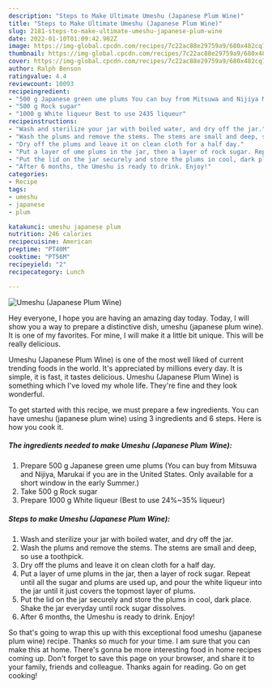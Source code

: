 ```yaml
---
description: "Steps to Make Ultimate Umeshu (Japanese Plum Wine)"
title: "Steps to Make Ultimate Umeshu (Japanese Plum Wine)"
slug: 2181-steps-to-make-ultimate-umeshu-japanese-plum-wine
date: 2022-01-10T01:09:42.902Z
image: https://img-global.cpcdn.com/recipes/7c22ac88e29759a9/680x482cq70/umeshu-japanese-plum-wine-recipe-main-photo.jpg
thumbnail: https://img-global.cpcdn.com/recipes/7c22ac88e29759a9/680x482cq70/umeshu-japanese-plum-wine-recipe-main-photo.jpg
cover: https://img-global.cpcdn.com/recipes/7c22ac88e29759a9/680x482cq70/umeshu-japanese-plum-wine-recipe-main-photo.jpg
author: Ralph Benson
ratingvalue: 4.4
reviewcount: 10093
recipeingredient:
- "500 g Japanese green ume plums You can buy from Mitsuwa and Nijiya Marukai if you are in the United States Only available for a short window in the early Summer"
- "500 g Rock sugar"
- "1000 g White liqueur Best to use 2435 liqueur"
recipeinstructions:
- "Wash and sterilize your jar with boiled water, and dry off the jar."
- "Wash the plums and remove the stems. The stems are small and deep, so use a toothpick."
- "Dry off the plums and leave it on clean cloth for a half day."
- "Put a layer of ume plums in the jar, then a layer of rock sugar. Repeat until all the sugar and plums are used up, and pour the white liqueur into the jar until it just covers the topmost layer of plums."
- "Put the lid on the jar securely and store the plums in cool, dark place. Shake the jar everyday until rock sugar dissolves."
- "After 6 months, the Umeshu is ready to drink. Enjoy!"
categories:
- Recipe
tags:
- umeshu
- japanese
- plum

katakunci: umeshu japanese plum 
nutrition: 246 calories
recipecuisine: American
preptime: "PT40M"
cooktime: "PT56M"
recipeyield: "2"
recipecategory: Lunch

---
```



![Umeshu (Japanese Plum Wine)](https://img-global.cpcdn.com/recipes/7c22ac88e29759a9/680x482cq70/umeshu-japanese-plum-wine-recipe-main-photo.jpg)

Hey everyone, I hope you are having an amazing day today. Today, I will show you a way to prepare a distinctive dish, umeshu (japanese plum wine). It is one of my favorites. For mine, I will make it a little bit unique. This will be really delicious.



Umeshu (Japanese Plum Wine) is one of the most well liked of current trending foods in the world. It's appreciated by millions every day. It is simple, it is fast, it tastes delicious. Umeshu (Japanese Plum Wine) is something which I've loved my whole life. They're fine and they look wonderful.


To get started with this recipe, we must prepare a few ingredients. You can have umeshu (japanese plum wine) using 3 ingredients and 6 steps. Here is how you cook it.

<!--inarticleads1-->

##### The ingredients needed to make Umeshu (Japanese Plum Wine):

1. Prepare 500 g Japanese green ume plums (You can buy from Mitsuwa and Nijiya, Marukai if you are in the United States. Only available for a short window in the early Summer.)
1. Take 500 g Rock sugar
1. Prepare 1000 g White liqueur (Best to use 24%~35% liqueur)




<!--inarticleads2-->

##### Steps to make Umeshu (Japanese Plum Wine):

1. Wash and sterilize your jar with boiled water, and dry off the jar.
1. Wash the plums and remove the stems. The stems are small and deep, so use a toothpick.
1. Dry off the plums and leave it on clean cloth for a half day.
1. Put a layer of ume plums in the jar, then a layer of rock sugar. Repeat until all the sugar and plums are used up, and pour the white liqueur into the jar until it just covers the topmost layer of plums.
1. Put the lid on the jar securely and store the plums in cool, dark place. Shake the jar everyday until rock sugar dissolves.
1. After 6 months, the Umeshu is ready to drink. Enjoy!




So that's going to wrap this up with this exceptional food umeshu (japanese plum wine) recipe. Thanks so much for your time. I am sure that you can make this at home. There's gonna be more interesting food in home recipes coming up. Don't forget to save this page on your browser, and share it to your family, friends and colleague. Thanks again for reading. Go on get cooking!

